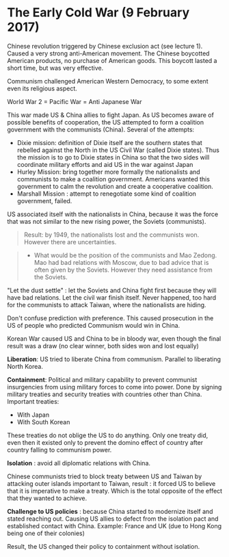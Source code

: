 # The Early Cold War (9 February 2017)

Chinese revolution triggered by Chinese exclusion act (see lecture 1). Caused a very strong anti-American movement. The Chinese boycotted American products, no purchase of American goods. This boycott lasted a short time, but was very effective.

Communism challenged American Western Democracy, to some extent even its religious aspect.

World War 2 = Pacific War = Anti Japanese War

This war made US & China allies to fight Japan. As US becomes aware of possible benefits of cooperation, the US attempted to form a coalition government with the communists (China). Several of the attempts:

- Dixie mission: definition of Dixie itself are the southern states that rebelled against the North in the US Civil War (called Dixie states). Thus the mission is to go to Dixie states in China so that the two sides will coordinate military efforts and aid US in the war against Japan
- Hurley Mission: bring together more formally the nationalists and communists to make a coalition government. Americans wanted this government to calm the revolution and create a cooperative coalition.
- Marshall Mission : attempt to renegotiate some kind of coalition government, failed.

US associated itself with the nationalists in China, because it was the force that was not similar to the new rising power, the Soviets (communists).

> Result: by 1949, the nationalists lost and the communists won. However there are uncertainties.

> - What would be the position of the communists and Mao Zedong. Mao had bad relations with Moscow, due to bad advice that is often given by the Soviets. However they need assistance from the Soviets.

"Let the dust settle" : let the Soviets and China fight first because they will have bad relations. Let the civil war finish itself. Never happened, too hard for the communists to attack Taiwan, where the nationalists are hiding.

Don't confuse prediction with preference. This caused prosecution in the US of people who predicted Communism would win in China.

Korean War caused US and China to be in bloody war, even though the final result was a draw (no clear winner, both sides won and lost equally)

**Liberation**: US tried to liberate China from communism. Parallel to liberating North Korea.

**Containment**: Political and military capability to prevent communist insurgencies from using military forces to come into power. Done by signing military treaties and security treaties with countries other than China. Important treaties:

- With Japan
- With South Korean

These treaties do not oblige the US to do anything. Only one treaty did, even then it existed only to prevent the domino effect of country after country falling to communism power.

**Isolation** : avoid all diplomatic relations with China.

Chinese communists tried to block treaty between US and Taiwan by attacking outer islands important to Taiwan, result : it forced US to believe that it is imperative to make a treaty. Which is the total opposite of the effect that they wanted to achieve.

**Challenge to US policies** : because China started to modernize itself and stated reaching out. Causing US allies to defect from the isolation pact and established contact with China. Example: France and UK (due to Hong Kong being one of their colonies)

Result, the US changed their policy to containment without isolation.

